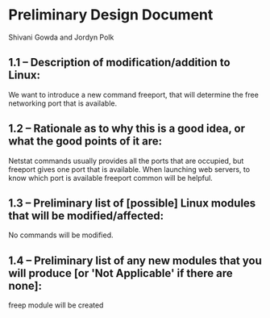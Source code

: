 # Preliminary Design Document

Shivani Gowda and Jordyn Polk

## 1.1 – Description of modification/addition to Linux:

We want to introduce a new command freeport, that will determine the free networking port that is available.

## 1.2 – Rationale as to why this is a good idea, or what the good points of it are:

Netstat commands usually provides all the ports that are occupied, but freeport gives one port that is available. When launching web servers, to know which port is available freeport common will be helpful.

## 1.3 – Preliminary list of [possible] Linux modules that will be modified/affected:

No commands will be modified.

## 1.4 – Preliminary list of any new modules that you will produce [or 'Not Applicable' if there are none]:

freep module will be created
